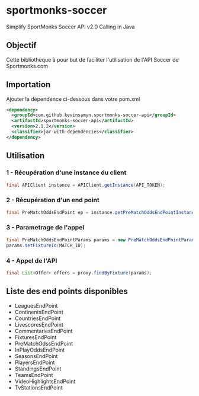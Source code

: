 # sportmonks-soccer
Simplify SportMonks Soccer API v2.0 Calling in Java

## Objectif
Cette bibliothèque à pour but de faciliter l'utilisation de l'API Soccer de Sportmonks.com

## Importation
Ajouter la dépendence ci-dessous dans votre pom.xml
```xml
<dependency>
  <groupId>com.github.kevinsamyn.sportmonks-soccer-api</groupId>
  <artifactId>sportmonks-soccer-api</artifactId>
  <version>2.1.2</version>
  <classifier>jar-with-dependencies</classifier>
</dependency>
```

## Utilisation
### 1 - Récupération d'une instance du client
```java
final APIClient instance = APIClient.getInstance(API_TOKEN);
```
### 2 - Récupération d'un end point
```java
final PreMatchOddsEndPoint ep = instance.getPreMatchOddsEndPointInstance();
```
### 3 - Parametrage de l'appel
```java
final PreMatchOddsEndPointParams params = new PreMatchOddsEndPointParams();
params.setFixtureId(MATCH_ID);
```
### 4 - Appel de l'API
```java
final List<Offer> offers = proxy.findByFixture(params);
```
## Liste des end points disponibles

- LeaguesEndPoint
- ContinentsEndPoint
- CountriesEndPoint
- LivescoresEndPoint
- CommentariesEndPoint
- FixturesEndPoint
- PreMatchOdssEndPoint
- InPlayOddsEndPoint
- SeasonsEndPoint
- PlayersEndPoint
- StandingsEndPoint
- TeamsEndPoint
- VideoHighlightsEndPoint
- TvStationsEndPoint
